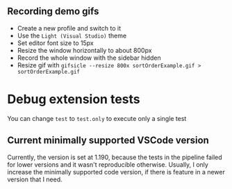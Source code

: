 ## Recording demo gifs
- Create a new profile and switch to it
- Use the `Light (Visual Studio)` theme
- Set editor font size to 15px
- Resize the window horizontally to about 800px
- Record the whole window with the sidebar hidden
- Resize gif with `gifsicle --resize 800x sortOrderExample.gif > sortOrderExample.gif`

# Debug extension tests
You can change `test` to `test.only` to execute only a single test

## Current minimally supported VSCode version
Currently, the version is set at 1.190, because the tests in the pipeline failed for lower versions and it wasn't reproducible otherwise. Usually, I only increase the minimally supported code version, if there is feature in a newer version that I need.